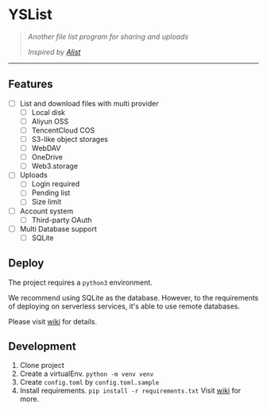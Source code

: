 # YSList
> *Another file list program for sharing and uploads*
> 
> *Inspired by [Alist](https://github.com/Xhofe/alist)*
---
## Features
- [ ] List and download files with multi provider
  - [ ] Local disk
  - [ ] Aliyun OSS
  - [ ] TencentCloud COS
  - [ ] S3-like object storages
  - [ ] WebDAV
  - [ ] OneDrive
  - [ ] Web3.storage
- [ ] Uploads
  - [ ] Login required
  - [ ] Pending list
  - [ ] Size limit
- [ ] Account system
   - [ ] Third-party OAuth
- [ ] Multi Database support
  - [ ] SQLite
  
## Deploy
The project requires a `python3` environment.

We recommend using SQLite as the database. However, to the requirements of deploying on serverless services, it's able to use remote databases.

Please visit [wiki]() for details.

## Development
1. Clone project
2. Create a virtualEnv. `python -m venv venv`
3. Create `config.toml` by `config.toml.sample`
4. Install requirements. `pip install -r requirements.txt`
Visit [wiki]() for more.